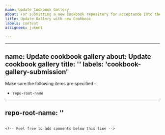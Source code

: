 ```yaml
---
name: Update Cookbook Gallery
about: For submitting a new Cookbook repository for acceptance into the gallery
title: Update Gallery with new Cookbook
labels: content
assignees: jukent

---
```


---
name: Update cookbook gallery
about: Update cookbook gallery
title: ''
labels: 'cookbook-gallery-submission'
---

<!-- Please fill out the template below by adding the root name of your Cookbook repository in between the single quotes (''). -->

Make sure the following items are specified :

- `repo-root-name`
---
repo-root-name: ''
---
```

<!-- Feel free to add comments below this line -->

